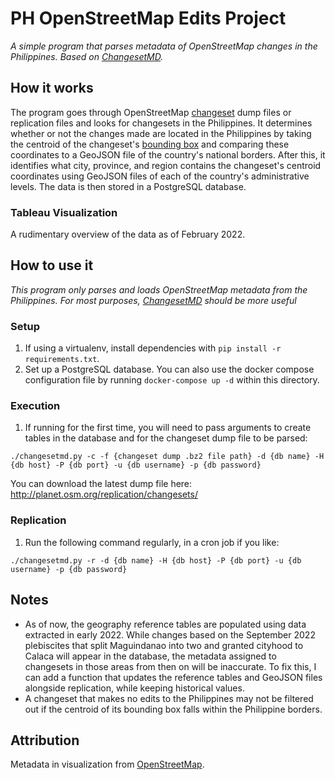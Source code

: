 # PH OpenStreetMap Edits Project
*A simple program that parses metadata of OpenStreetMap changes in the Philippines. Based on [ChangesetMD](https://github.com/mvexel/ChangesetMD).*

## How it works
The program goes through OpenStreetMap [changeset](https://wiki.openstreetmap.org/wiki/Changeset) dump files or replication files and looks for changesets in the Philippines. It determines whether or not the changes made are located in the Philippines by taking the centroid of the changeset's [bounding box](https://wiki.openstreetmap.org/wiki/Bounding_Box) and comparing these coordinates to a GeoJSON file of the country's national borders. After this, it identifies what city, province, and region contains the changeset's centroid coordinates using GeoJSON files of each of the country's administrative levels. The data is then stored in a PostgreSQL database.

### Tableau Visualization
A rudimentary overview of the data as of February 2022.

## How to use it
*This program only parses and loads OpenStreetMap metadata from the Philippines. For most purposes, [ChangesetMD](https://github.com/mvexel/ChangesetMD) should be more useful*
### Setup
1. If using a virtualenv, install dependencies with `pip install -r requirements.txt`.
2. Set up a PostgreSQL database. You can also use the docker compose configuration file by running `docker-compose up -d` within this directory.
### Execution
1. If running for the first time, you will need to pass arguments to create tables in the database and for the changeset dump file to be parsed:
```
./changesetmd.py -c -f {changeset dump .bz2 file path} -d {db name} -H {db host} -P {db port} -u {db username} -p {db password}
```
You can download the latest dump file here: http://planet.osm.org/replication/changesets/
### Replication
1. Run the following command regularly, in a cron job if you like:
```
./changesetmd.py -r -d {db name} -H {db host} -P {db port} -u {db username} -p {db password}
```

## Notes
- As of now, the geography reference tables are populated using data extracted in early 2022. While changes based on the September 2022 plebiscites that split Maguindanao into two and granted cityhood to Calaca will appear in the database, the metadata assigned to changesets in those areas from then on will be inaccurate. To fix this, I can add a function that updates the reference tables and GeoJSON files alongside replication, while keeping historical values.
- A changeset that makes no edits to the Philippines may not be filtered out if the centroid of its bounding box falls within the Philippine borders.

## Attribution
Metadata in visualization from [OpenStreetMap](https://www.openstreetmap.org/copyright).
